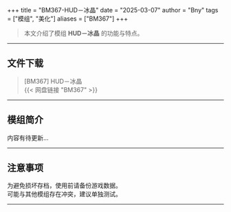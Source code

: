 +++
title = "BM367-HUD－冰晶"
date = "2025-03-07"
author = "Bny"
tags = ["模组", "美化"]
aliases = ["BM367"]
+++

> 本文介绍了模组 **HUD－冰晶** 的功能与特点。

---

## 文件下载

> [BM367] HUD－冰晶  
{{< 网盘链接 "BM367" >}}  

---

## 模组简介

>  
内容有待更新...  

---

## 注意事项

>  
为避免损坏存档，使用前请备份游戏数据。  
可能与其他模组存在冲突，建议单独测试。  

---

